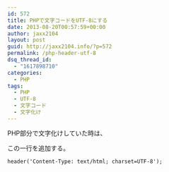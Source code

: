 ```yaml
---
id: 572
title: PHPで文字コードをUTF-8にする
date: 2013-08-20T00:57:59+00:00
author: jaxx2104
layout: post
guid: http://jaxx2104.info/?p=572
permalink: /php-header-utf-8
dsq_thread_id:
  - "1617898710"
categories:
  - PHP
tags:
  - PHP
  - UTF-8
  - 文字コード
  - 文字化け
---
```

PHP部分で文字化けしていた時は、
  
この一行を追加する。

```
header('Content-Type: text/html; charset=UTF-8');
```